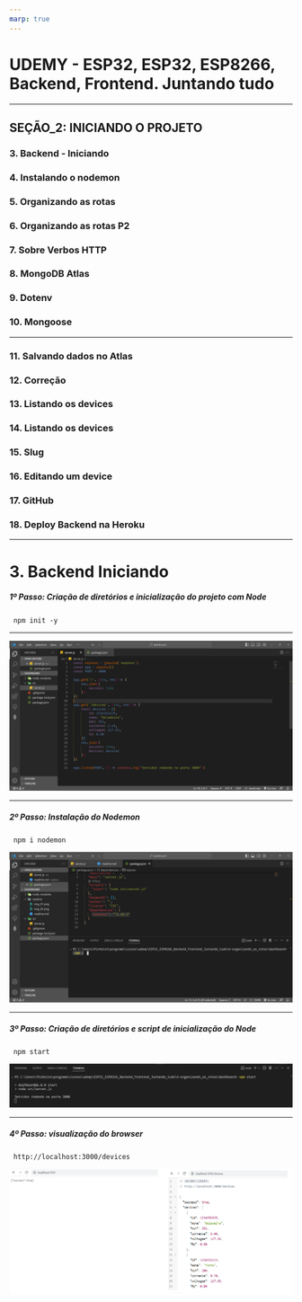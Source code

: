 ```yaml
---
marp: true
---
```


# UDEMY - ESP32, ESP32, ESP8266, Backend, Frontend. Juntando tudo

---

## SEÇÃO_2: INICIANDO O PROJETO

### 3. Backend - Iniciando

### 4. Instalando o nodemon

### 5. Organizando as rotas

### 6. Organizando as rotas P2

### 7. Sobre Verbos HTTP

### 8. MongoDB Atlas

### 9. Dotenv

### 10. Mongoose
---
### 11. Salvando dados no Atlas

### 12. Correção

### 13. Listando os devices

### 14. Listando os devices

### 15. Slug

### 16. Editando um device

### 17. GitHub

### 18. Deploy Backend na Heroku

---
# 3. Backend Iniciando

##### 1º Passo: Criação de diretórios e inicialização do projeto com Node
`  npm init -y  `
___
![Alt text][img_01]

[img_01]: readme/img_01.png

---

##### 2º Passo: Instalação do Nodemon

`  npm i nodemon  `

![Alt text][img_02]

[img_02]: readme/img_02.png

---

##### 3º Passo: Criação de diretórios e script de inicialização do Node

`  npm start  `

![Alt text][img_03]

[img_03]: readme/img_03.png

---

##### 4º Passo: visualização do browser

`  http://localhost:3000/devices  `

![Alt text][img_04]

[img_04]: readme/img_04.png
